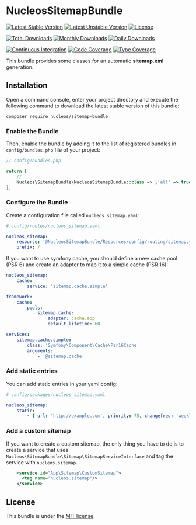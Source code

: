 NucleosSitemapBundle
====================
[![Latest Stable Version](https://poser.pugx.org/nucleos/sitemap-bundle/v/stable)](https://packagist.org/packages/nucleos/sitemap-bundle)
[![Latest Unstable Version](https://poser.pugx.org/nucleos/sitemap-bundle/v/unstable)](https://packagist.org/packages/nucleos/sitemap-bundle)
[![License](https://poser.pugx.org/nucleos/sitemap-bundle/license)](https://packagist.org/packages/nucleos/sitemap-bundle)

[![Total Downloads](https://poser.pugx.org/nucleos/sitemap-bundle/downloads)](https://packagist.org/packages/nucleos/sitemap-bundle)
[![Monthly Downloads](https://poser.pugx.org/nucleos/sitemap-bundle/d/monthly)](https://packagist.org/packages/nucleos/sitemap-bundle)
[![Daily Downloads](https://poser.pugx.org/nucleos/sitemap-bundle/d/daily)](https://packagist.org/packages/nucleos/sitemap-bundle)

[![Continuous Integration](https://github.com/nucleos/NucleosSitemapBundle/workflows/Continuous%20Integration/badge.svg)](https://github.com/nucleos/NucleosSitemapBundle/actions?query=workflow%3A"Continuous+Integration"+branch%3Amain)
[![Code Coverage](https://codecov.io/gh/nucleos/NucleosSitemapBundle/branch/main/graph/badge.svg)](https://codecov.io/gh/nucleos/NucleosSitemapBundle)
[![Type Coverage](https://shepherd.dev/github/nucleos/NucleosSitemapBundle/coverage.svg)](https://shepherd.dev/github/nucleos/NucleosSitemapBundle)

This bundle provides some classes for an automatic **sitemap.xml** generation.

## Installation

Open a command console, enter your project directory and execute the following command to download the latest stable version of this bundle:

```
composer require nucleos/sitemap-bundle
```

### Enable the Bundle

Then, enable the bundle by adding it to the list of registered bundles in `config/bundles.php` file of your project:

```php
// config/bundles.php

return [
    // ...
    Nucleos\SitemapBundle\NucleosSitemapBundle::class => ['all' => true],
];
```

### Configure the Bundle

Create a configuration file called `nucleos_sitemap.yaml`:

```yaml
# config/routes/nucleos_sitemap.yaml

nucleos_sitemap:
    resource: '@NucleosSitemapBundle/Resources/config/routing/sitemap.yml'
    prefix: /
```

If you want to use symfony cache, you should define a new cache pool (PSR 6) and create an adapter to map it to a simple cache (PSR 16):

```yaml
nucleos_sitemap:
    cache:
        service: 'sitemap.cache.simple'

framework:
    cache:
        pools:
            sitemap.cache:
                adapter: cache.app
                default_lifetime: 60

services:
    sitemap.cache.simple:
        class: 'Symfony\Component\Cache\Psr16Cache'
        arguments:
            - '@sitemap.cache'
```


### Add static entries

You can add static entries in your yaml config:

```yaml
# config/packages/nucleos_sitemap.yaml

nucleos_sitemap:
    static:
        - { url: 'http://example.com', priority: 75, changefreq: 'weekly' }
```

### Add a custom sitemap

If you want to create a custom sitemap, the only thing you have to do is to create a service that uses
`Nucleos\SitemapBundle\Sitemap\SitemapServiceInterface` and tag the service with `nucleos.sitemap`.

```xml
    <service id="App\Sitemap\CustomSitemap">
      <tag name="nucleos.sitemap"/>
    </service>
```

## License

This bundle is under the [MIT license](LICENSE.md).
